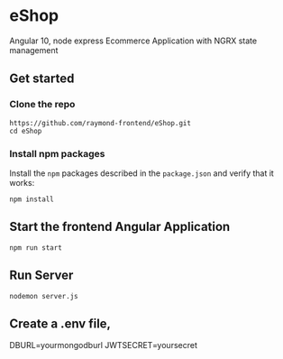 
# eShop
Angular 10, node express Ecommerce Application with NGRX state management

## Get started

### Clone the repo

```shell
https://github.com/raymond-frontend/eShop.git
cd eShop
```

### Install npm packages

Install the `npm` packages described in the `package.json` and verify that it works:

```shell
npm install
```

## Start the frontend Angular Application
```shell
npm run start
```


## Run Server

```shell
nodemon server.js
```

## Create a .env file, 
DBURL=yourmongodburl
JWTSECRET=yoursecret



